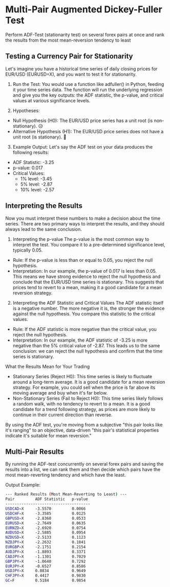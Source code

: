 # Multi-Pair Augmented Dickey-Fuller Test
Perform ADF-Test (stationarity test) on several forex pairs at once and rank the results from the most mean-reversion tendency to least

## Testing a Currency Pair for Stationarity
Let's imagine you have a historical time series of daily closing prices for EUR/USD (EURUSD=X), and you want to test it for stationarity.

1. Run the Test: You would use a function like adfuller() in Python, feeding it your time series data. The function will run the underlying regression and give you the key outputs: the ADF statistic, the p-value, and critical values at various significance levels.
   
2. Hypotheses:
* Null Hypothesis (H0​): The EUR/USD price series has a unit root (is non-stationary). 😥
* Alternative Hypothesis (H1​): The EUR/USD price series does not have a unit root (is stationary). 🥳

3. Example Output: Let's say the ADF test on your data produces the following results:
* ADF Statistic: -3.25
* p-value: 0.017
* Critical Values:
  * 1% level: -3.45
  * 5% level: -2.87
  * 10% level: -2.57

## Interpreting the Results
Now you must interpret these numbers to make a decision about the time series. There are two primary ways to interpret the results, and they should always lead to the same conclusion.
1. Interpreting the p-value
The p-value is the most common way to interpret the test. You compare it to a pre-determined significance level, typically 0.05.
* Rule: If the p-value is less than or equal to 0.05, you reject the null hypothesis.
* Interpretation: In our example, the p-value of 0.017 is less than 0.05. This means we have strong evidence to reject the null hypothesis and conclude that the EUR/USD time series is stationary. This suggests that prices tend to revert to a mean, making it a good candidate for a mean reversion strategy.

2. Interpreting the ADF Statistic and Critical Values
The ADF statistic itself is a negative number. The more negative it is, the stronger the evidence against the null hypothesis. You compare this statistic to the critical values.
* Rule: If the ADF statistic is more negative than the critical value, you reject the null hypothesis.
* Interpretation: In our example, the ADF statistic of -3.25 is more negative than the 5% critical value of -2.87. This leads us to the same conclusion: we can reject the null hypothesis and confirm that the time series is stationary.

What the Results Mean for Your Trading
* Stationary Series (Reject H0​): This time series is likely to fluctuate around a long-term average. It is a good candidate for a mean reversion strategy. For example, you could sell when the price is far above its moving average and buy when it's far below.
* Non-Stationary Series (Fail to Reject H0​): This time series likely follows a random walk, with no tendency to revert to a mean. It is a good candidate for a trend following strategy, as prices are more likely to continue in their current direction than reverse.

By using the ADF test, you're moving from a subjective "this pair looks like it's ranging" to an objective, data-driven "this pair's statistical properties indicate it's suitable for mean reversion."

## Multi-Pair Results
By running the ADF-test concurrently on several forex pairs and saving the results into a list, we can rank them and then decide which pairs have the most mean-reverting tendency and which have the least.

Output Example:
```Bash
--- Ranked Results (Most Mean-Reverting to Least) ---
Pair         ADF Statistic   p-value   
-------------------------------------
USDCAD=X     -3.5570         0.0066    
USDCHF=X     -3.3585         0.0125    
GBPUSD=X     -2.8360         0.0533    
EURUSD=X     -2.7649         0.0635    
EURNZD=X     -2.6920         0.0754    
AUDUSD=X     -2.5885         0.0954    
NZDUSD=X     -2.5133         0.1123    
NZDJPY=X     -2.2632         0.1841    
EURGBP=X     -2.1751         0.2154    
AUDJPY=X     -1.8893         0.3371    
CADJPY=X     -1.1301         0.7029    
GBPJPY=X     -1.0640         0.7292    
EURJPY=X     -0.6527         0.8586    
USDJPY=X     0.0834          0.9649    
CHFJPY=X     0.4417          0.9830    
GC=F         0.5184          0.9854
```
